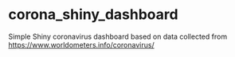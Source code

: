 # corona_shiny_dashboard
Simple Shiny coronavirus dashboard based on data collected from https://www.worldometers.info/coronavirus/
